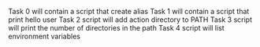 Task 0 will contain a script that create alias
Task 1 will contain a script that print hello user
Task 2 script will add action directory to PATH
Task 3 script will print the number of directories in the path
Task 4 script will list environment variables
